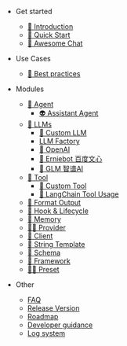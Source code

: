 - Get started
  - [:bookmark_tabs: Introduction](README.md)
  - [:bookmark: Quick Start](get_started/quick_start.md#quick-start)
  - [:bookmark_tabs: Awesome Chat](use_cases/chat_usage.md#chat)

- Use Cases
  - [🌟 Best practices](use_cases/intro.md#use-cases)
  

- Modules
  - [:robot: Agent](modules/agent.md#agent)
    - [:alien: Assistant Agent](modules/agents/assistant_agent_usage.md#assistant-agent)
  - [:notebook_with_decorative_cover: LLMs](modules/llm/llm.md#llm)
    - [📝 Custom LLM](modules/llm/custom_llm.md#custom-llm)
    - [ LLM Factory](modules/llm/llm-factory-usage.md#LLMFactory)
    - [:closed_book: OpenAI](modules/llm/openai.md#openai)
    - [:green_book: Erniebot 百度文心](modules/llm/erniebot.md#百度文心erniebot)
    - [:blue_book: GLM 智谱AI](modules/llm/zhipu.md#智谱系列模型)
  - [:toolbox: Tool](modules/tools/index#Tool)
    - [🧰 Custom Tool](modules/tools/custom_tool_usage.md#custom-tool)
    - [🌟 LangChain Tool Usage](modules/tools/langchain_tool_usage.md#langchain-tool-usage)
  - [🐠 Format Output](modules/formatter.md#简介)
  - [:probing_cane: Hook & Lifecycle](modules/hook.md#what-is-hook)
  - [:department_store: Memory](modules/memory.md#memory)
  - [:man_with_probing_cane: Provider](modules/provider.md#provider)
  - [:muscle: Client](modules/client.md#client)
  - [:helicopter: String Template](modules/other/string_template.md#string-template)
  - [🏫 Schema](modules/schema.md#Schema)
  - [:hiking_boot: Framework](modules/framework.md#framework)
  - [:man_in_tuxedo: Preset](modules/preset.md#preset-角色预设)

- Other 
  - [FAQ](other/faq.md)
  - [Release Version](other/update.md)
  - [Roadmap](other/plan.md)
  - [Developer guidance](other/contribution.md#contributing-to-promptulate)
  - [Log system](other/log_system.md#log-system)
